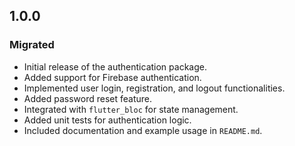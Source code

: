 ## 1.0.0

### Migrated
- Initial release of the authentication package.
- Added support for Firebase authentication.
- Implemented user login, registration, and logout functionalities.
- Added password reset feature.
- Integrated with `flutter_bloc` for state management.
- Added unit tests for authentication logic.
- Included documentation and example usage in `README.md`.
